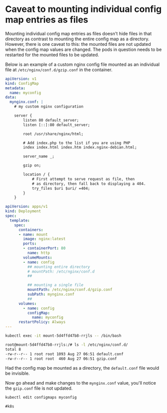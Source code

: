 # Caveat to mounting individual config map entries as files

Mounting individual config map entries as files doesn't hide files in
that directory as contrast to mounting the entire config map as a
directory. However, there is one caveat to this: the mounted files are
not updated when the config map values are changed. The pods in question
needs to be restarted for the mounted files to be updated.

Below is an example of a custom nginx config file mounted as an
individual file at `/etc/nginx/conf.d/gzip.conf` in the container.

```yaml
apiVersion: v1
kind: ConfigMap
metadata:
  name: myconfig
data:
  mynginx.conf: |
    # my custom nginx configuration

    server {
        listen 80 default_server;
        listen [::]:80 default_server;

        root /usr/share/nginx/html;

        # Add index.php to the list if you are using PHP
        index index.html index.htm index.nginx-debian.html;

        server_name _;

        gzip on;

        location / {
            # First attempt to serve request as file, then
            # as directory, then fall back to displaying a 404.
            try_files $uri $uri/ =404;
        }
    }
```

```yaml
apiVersion: apps/v1
kind: Deployment
spec:
  template:
    spec:
      containers:
      - name: mount
        image: nginx:latest
        ports:
        - containerPort: 80
          name: http
        volumeMounts:
        - name: config
          ## mounting entire directory
          # mountPath: /etc/nginx/conf.d
          ##

          ## mounting a single file
          mountPath: /etc/nginx/conf.d/gzip.conf
          subPath: mynginx.conf
          ##
      volumes:
        - name: config
          configMap:
            name: myconfig
      restartPolicy: Always
---
```

```bash
kubectl exec -it mount-5d4ffd47b8-rrjls -- /bin/bash

root@mount-5d4ffd47b8-rrjls:/# ls -l /etc/nginx/conf.d/
total 8
-rw-r--r-- 1 root root 1093 Aug 27 06:51 default.conf
-rw-r--r-- 1 root root  460 Aug 27 06:51 gzip.conf
```

Had the config map be mounted as a directory, the `default.conf` file
would be invisible.

Now go ahead and make changes to the `mynginx.conf` value, you'll notice
the `gzip.conf` file is not updated.

```bash
kubectl edit configmaps myconfig
```


    #k8s
